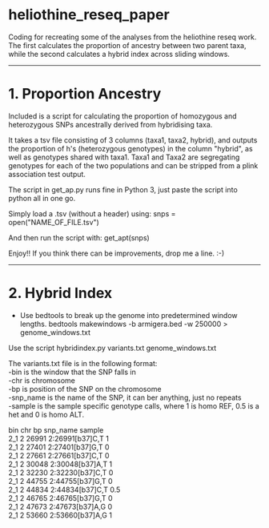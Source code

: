 # heliothine_reseq_paper
Coding for recreating some of the analyses from the heliothine reseq work. The first calculates the proportion of ancestry between two parent taxa, while the second calculates a hybrid index across sliding windows.
________________________________________________________
# 1. Proportion Ancestry

Included is a script for calculating the proportion of homozygous and heterozygous SNPs ancestrally derived from hybridising taxa.

It takes a tsv file consisting of 3 columns (taxa1, taxa2, hybrid), and outputs the proportion of h's (heterozygous genotypes) in the column "hybrid", as well as genotypes shared with taxa1. Taxa1 and Taxa2 are segregating genotypes for each of the two populations and can be stripped from a plink association test output.

The script in get_ap.py runs fine in Python 3, just paste the script into python all in one go.

Simply load a .tsv (without a header) using: snps = open("NAME_OF_FILE.tsv")

And then run the script with: get_apt(snps)

Enjoy!! If you think there can be improvements, drop me a line. :-)
________________________________________________________
# 2. Hybrid Index

- Use bedtools to break up the genome into predetermined window lengths.
bedtools makewindows -b armigera.bed -w 250000 > genome_windows.txt

Use the script hybridindex.py variants.txt genome_windows.txt

The variants.txt file is in the following format:<br>
-bin is the window that the SNP falls in<br>
-chr is chromosome<br>
-bp is position of the SNP on the chromosome<br>
-snp_name is the name of the SNP, it can ber anything, just no repeats<br>
-sample is the sample specific genotype calls, where 1 is homo REF, 0.5 is a het and 0 is homo ALT.<br>

bin	chr	bp	snp_name	sample<br>
2_1	2	26991	2:26991[b37]C,T	1<br>
2_1	2	27401	2:27401[b37]G,T	0<br>
2_1	2	27661	2:27661[b37]C,T	0<br>
2_1	2	30048	2:30048[b37]A,T	1<br>
2_1	2	32230	2:32230[b37]C,T	0<br>
2_1	2	44755	2:44755[b37]G,T	0<br>
2_1	2	44834	2:44834[b37]C,T	0.5<br>
2_1	2	46765	2:46765[b37]G,T	0<br>
2_1	2	47673	2:47673[b37]A,G	0<br>
2_1	2	53660	2:53660[b37]A,G	1<br>

